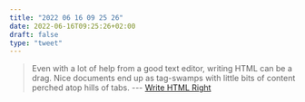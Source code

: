 ```yaml
---
title: "2022 06 16 09 25 26"
date: 2022-06-16T09:25:26+02:00
draft: false
type: "tweet"
---
```


> Even with a lot of help from a good text editor, writing HTML can be a drag. Nice documents end up as tag-swamps with little bits of content perched atop hills of tabs. --- [Write HTML Right](https://lofi.limo/blog/write-html-right)
